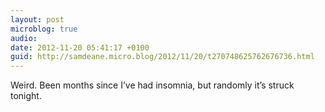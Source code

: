```yaml
---
layout: post
microblog: true
audio: 
date: 2012-11-20 05:41:17 +0100
guid: http://samdeane.micro.blog/2012/11/20/t270748625762676736.html
---
```

Weird. Been months since I’ve had insomnia, but randomly it’s struck tonight.
